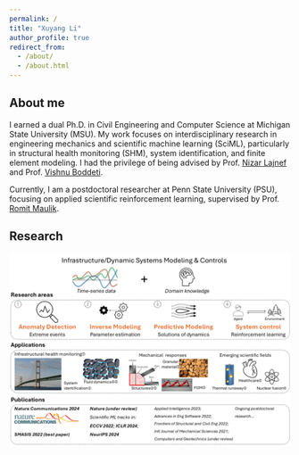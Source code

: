 ```yaml
---
permalink: /
title: "Xuyang Li"
author_profile: true
redirect_from: 
  - /about/
  - /about.html
---
```


About me
------
I earned a dual Ph.D. in Civil Engineering and Computer Science at Michigan State University (MSU). My work focuses on interdisciplinary research in engineering mechanics and scientific machine learning (SciML), particularly in structural health monitoring (SHM), system identification, and finite element modeling. I had the privilege of being advised by Prof. [Nizar Lajnef](https://www.egr.msu.edu/~lajnefni/) and Prof. [Vishnu Boddeti](https://hal.cse.msu.edu/team/vishnu-boddeti/).

Currently, I am a postdoctoral researcher at Penn State University (PSU), focusing on applied scientific reinforcement learning, supervised by Prof. [Romit Maulik](https://romit-maulik.github.io/Members.html).


Research
------
![Research Image](/files/research.png)


<!-- **Research 1**
Under development...
-->